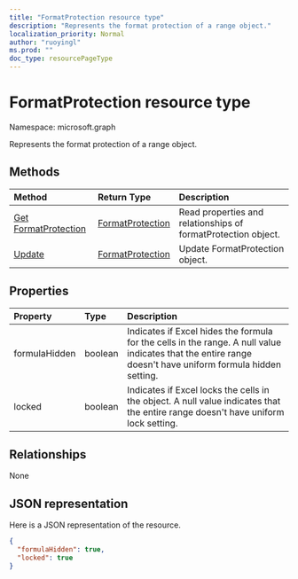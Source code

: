 ```yaml
---
title: "FormatProtection resource type"
description: "Represents the format protection of a range object."
localization_priority: Normal
author: "ruoyingl"
ms.prod: ""
doc_type: resourcePageType
---
```


# FormatProtection resource type

Namespace: microsoft.graph

Represents the format protection of a range object.


## Methods

| Method		   | Return Type	|Description|
|:---------------|:--------|:----------|
|[Get FormatProtection](../api/formatprotection-get.md) | [FormatProtection](formatprotection.md) |Read properties and relationships of formatProtection object.|
|[Update](../api/formatprotection-update.md) | [FormatProtection](formatprotection.md)	|Update FormatProtection object. |

## Properties
| Property	   | Type	|Description|
|:---------------|:--------|:----------|
|formulaHidden|boolean|Indicates if Excel hides the formula for the cells in the range. A null value indicates that the entire range doesn't have uniform formula hidden setting.|
|locked|boolean|Indicates if Excel locks the cells in the object. A null value indicates that the entire range doesn't have uniform lock setting.|

## Relationships
None


## JSON representation

Here is a JSON representation of the resource.

<!-- {
  "blockType": "resource",
  "baseType": "microsoft.graph.entity",
  "optionalProperties": [

  ],
  "@odata.type": "microsoft.graph.workbookFormatProtection"
}-->

```json
{
  "formulaHidden": true,
  "locked": true
}

```

<!-- uuid: 8fcb5dbc-d5aa-4681-8e31-b001d5168d79
2015-10-25 14:57:30 UTC -->
<!-- {
  "type": "#page.annotation",
  "description": "FormatProtection resource",
  "keywords": "",
  "section": "documentation",
  "tocPath": ""
}-->
